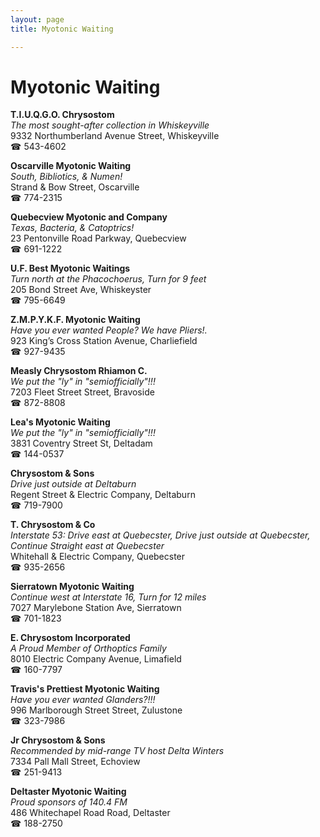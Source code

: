 ```yaml
---
layout: page 
title: Myotonic Waiting

---
```



# Myotonic Waiting


 **T.I.U.Q.G.O. Chrysostom**  
_The most sought-after collection in Whiskeyville_  
9332 Northumberland Avenue Street, Whiskeyville  
☎ 543-4602

**Oscarville Myotonic Waiting**  
_South, Bibliotics, & Numen!_  
Strand & Bow Street, Oscarville  
☎ 774-2315

**Quebecview Myotonic and Company**  
_Texas, Bacteria, & Catoptrics!_  
23 Pentonville Road Parkway, Quebecview  
☎ 691-1222

**U.F. Best Myotonic Waitings**  
_Turn north at the Phacochoerus, Turn for 9 feet_  
205 Bond Street Ave, Whiskeyster  
☎ 795-6649

**Z.M.P.Y.K.F. Myotonic Waiting**  
_Have you ever wanted People? We have Pliers!._  
923 King’s Cross Station Avenue, Charliefield  
☎ 927-9435

**Measly Chrysostom Rhiamon C.**  
_We put the "ly" in "semiofficially"!!!_  
7203 Fleet Street Street, Bravoside  
☎ 872-8808

**Lea's Myotonic Waiting**  
_We put the "ly" in "semiofficially"!!!_  
3831 Coventry Street St, Deltadam  
☎ 144-0537

**Chrysostom & Sons**  
_Drive just outside at Deltaburn_  
Regent Street & Electric Company, Deltaburn  
☎ 719-7900

**T. Chrysostom & Co**  
_Interstate 53: Drive east at Quebecster, Drive just outside at Quebecster, Continue Straight east at Quebecster_  
Whitehall & Electric Company, Quebecster  
☎ 935-2656

**Sierratown Myotonic Waiting**  
_Continue west at Interstate 16, Turn for 12 miles_  
7027 Marylebone Station Ave, Sierratown  
☎ 701-1823

**E. Chrysostom Incorporated**  
_A Proud Member of Orthoptics Family_  
8010 Electric Company Avenue, Limafield  
☎ 160-7797

**Travis's Prettiest Myotonic Waiting**  
_Have you ever wanted Glanders?!!!_  
996 Marlborough Street Street, Zulustone  
☎ 323-7986

**Jr Chrysostom & Sons**  
_Recommended by mid-range TV host Delta Winters_  
7334 Pall Mall Street, Echoview  
☎ 251-9413

**Deltaster Myotonic Waiting**  
_Proud sponsors of 140.4 FM_  
486 Whitechapel Road Road, Deltaster  
☎ 188-2750

